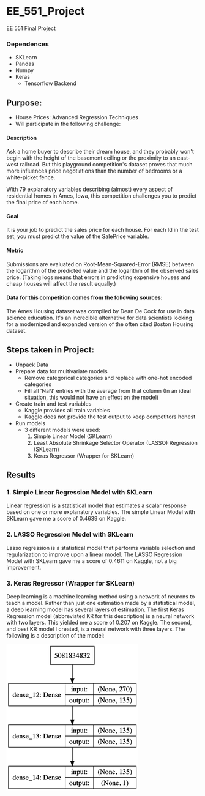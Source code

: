 # EE_551_Project
EE 551 Final Project



### Dependences
- SKLearn
- Pandas
- Numpy
- Keras
    - Tensorflow Backend



## Purpose:
- House Prices: Advanced Regression Techniques
- Will participate in the following challenge:

#### Description 

Ask a home buyer to describe their dream house, and they probably won't begin with the height of the basement ceiling or the proximity to an east-west railroad. But this playground competition's dataset proves that much more influences price negotiations than the number of bedrooms or a white-picket fence.

With 79 explanatory variables describing (almost) every aspect of residential homes in Ames, Iowa, this competition challenges you to predict the final price of each home.

#### Goal

It is your job to predict the sales price for each house. For each Id in the test set, you must predict the value of the SalePrice variable. 

#### Metric

Submissions are evaluated on Root-Mean-Squared-Error (RMSE) between the logarithm of the predicted value and the logarithm of the observed sales price. (Taking logs means that errors in predicting expensive houses and cheap houses will affect the result equally.)
 
#### Data for this competition comes from the following sources:
        
The Ames Housing dataset was compiled by Dean De Cock for use in data science education. It's an incredible alternative for data scientists looking for a modernized and expanded version of the often cited Boston Housing dataset. 



## Steps taken in Project:
- Unpack Data
- Prepare data for multivariate models 
    - Remove categorical categories and replace with one-hot encoded categories
    - Fill all 'NaN' entries with the average from that column (In an ideal situation, this would not have an effect on the model)
- Create train and test variables
    - Kaggle provides all train variables
    - Kaggle does not provide the test output to keep competitors honest
- Run models
    - 3 different models were used:
        1. Simple Linear Model (SKLearn)
        2. Least Absolute Shrinkage Selector Operator (LASSO) Regression (SKLearn)
        3. Keras Regressor (Wrapper for SKLearn)
        
## Results

### 1. Simple Linear Regression Model with SKLearn
Linear regression is a statistical model that estimates a scalar response based on one or more explanatory variables. 
The simple Linear Model with SKLearn gave me a score of 0.4639 on Kaggle.

### 2. LASSO Regression Model with SKLearn
Lasso regression is a statistical model that performs variable selection and regularization to improve upon a linear model.
The LASSO Regression Model with SKLearn gave me a score of 0.4611 on Kaggle, not a big improvement.

### 3. Keras Regressor (Wrapper for SKLearn)
Deep learning is a machine learning method using a network of neurons to teach a model. Rather than just one estimation made by a statistical model, a deep learning model has several layers of estimation.
The first Keras Regression model (abbreviated KR for this description) is a neural network with two layers. This yielded me a score of 0.207 on Kaggle. The second, and best KR model I created, is a neural network with three layers. The following is a description of the model:


![Alt text](model_plot.png?raw=true "Keras Model Visualization")




